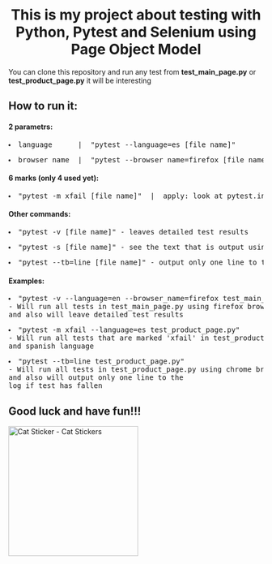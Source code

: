 <h1 align="center">This is my project about testing with Python, Pytest and Selenium using Page Object Model</h1>
<p>You can clone this repository and run any test from <strong>test_main_page.py</strong> or <strong>test_product_page.py</strong> it will be interesting</p>
<h2>How to run it:</h2>
<h4>2 parametrs:</h4>
<pre><li>language      |  "pytest --language=es [file_name]"           |   apply: "ru" (default); "en"; "fr"...</li></pre>
<pre><li>browser_name  |  "pytest --browser_name=firefox [file_name]"  |  apply: "chrome" (default); "firefox"</li></pre>
<h4>6 marks (only 4 used yet):</h4>
<pre><li>"pytest -m xfail [file_name]"  |  apply: look at pytest.ini file</li></pre>
<h4>Other commands:</h4>
<pre><li>"pytest -v [file_name]" - leaves detailed test results</li></pre>
<pre><li>"pytest -s [file_name]" - see the text that is output using print</li></pre> 
<pre><li>"pytest --tb=line [file_name]" - output only one line to the log of each failed test</li></pre>
<p></p>
<h4>Examples:</h4>
<pre><li>"pytest -v --language=en --browser_name=firefox test_main_page.py"
- Will run all tests in test_main_page.py using firefox browser and english language,
and also will leave detailed test results</li></pre>
<pre><li>"pytest -m xfail --language=es test_product_page.py"
- Will run all tests that are marked 'xfail' in test_product_page.py using chrome browser
and spanish language</li></pre>
<pre><li>"pytest --tb=line test_product_page.py"
- Will run all tests in test_product_page.py using chrome browser and english language,
and also will output only one line to the
log if test has fallen</li></pre>
<h2>Good luck and have fun!!!</h2>
<img src="https://media.tenor.com/Z73zwxJhLpsAAAAi/cat.gif" width="256" height="256" alt="Cat Sticker - Cat Stickers">
